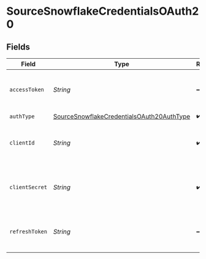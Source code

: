 # SourceSnowflakeCredentialsOAuth20


## Fields

| Field                                                                                                         | Type                                                                                                          | Required                                                                                                      | Description                                                                                                   |
| ------------------------------------------------------------------------------------------------------------- | ------------------------------------------------------------------------------------------------------------- | ------------------------------------------------------------------------------------------------------------- | ------------------------------------------------------------------------------------------------------------- |
| `accessToken`                                                                                                 | *String*                                                                                                      | :heavy_minus_sign:                                                                                            | Access Token for making authenticated requests.                                                               |
| `authType`                                                                                                    | [SourceSnowflakeCredentialsOAuth20AuthType](../../models/shared/SourceSnowflakeCredentialsOAuth20AuthType.md) | :heavy_check_mark:                                                                                            | N/A                                                                                                           |
| `clientId`                                                                                                    | *String*                                                                                                      | :heavy_check_mark:                                                                                            | The Client ID of your Snowflake developer application.                                                        |
| `clientSecret`                                                                                                | *String*                                                                                                      | :heavy_check_mark:                                                                                            | The Client Secret of your Snowflake developer application.                                                    |
| `refreshToken`                                                                                                | *String*                                                                                                      | :heavy_minus_sign:                                                                                            | Refresh Token for making authenticated requests.                                                              |